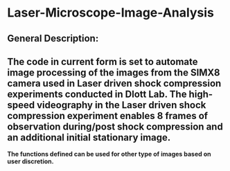 # Laser-Microscope-Image-Analysis
## General Description:
The code in current form is set to automate image processing of the images from the SIMX8 camera used in Laser driven shock compression experiments conducted in Dlott Lab.
The high-speed videography in the Laser driven shock compression experiment enables 8 frames of observation during/post shock compression and an additional initial stationary image.   
-----
**The functions defined can be used for other type of images based on user discretion.** 
 

